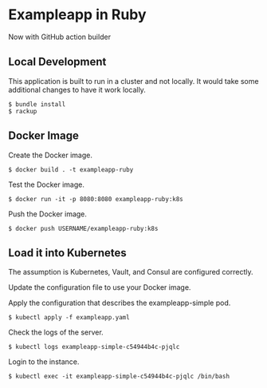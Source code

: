 # Exampleapp in Ruby

Now with GitHub action builder

## Local Development

This application is built to run in a cluster and not locally. It would take
some additional changes to have it work locally.

```shell
$ bundle install
$ rackup
```

## Docker Image

Create the Docker image.

```shell
$ docker build . -t exampleapp-ruby
```

Test the Docker image.

```shell
$ docker run -it -p 8080:8080 exampleapp-ruby:k8s
```

Push the Docker image.

```shell
$ docker push USERNAME/exampleapp-ruby:k8s
```

## Load it into Kubernetes

The assumption is Kubernetes, Vault, and Consul are configured correctly.

Update the configuration file to use your Docker image.

Apply the configuration that describes the exampleapp-simple pod.

```shell
$ kubectl apply -f exampleapp.yaml
```

Check the logs of the server.

```shell
$ kubectl logs exampleapp-simple-c54944b4c-pjqlc
```

Login to the instance.

```shell
$ kubectl exec -it exampleapp-simple-c54944b4c-pjqlc /bin/bash
```
